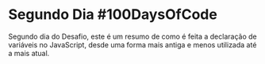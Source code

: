 <h1>Segundo Dia #100DaysOfCode</h1>

<p>Segundo dia do Desafio, este é um resumo de como é feita a declaração de <br>
variáveis no JavaScript, desde uma forma mais antiga e menos utilizada até a mais atual. </p>